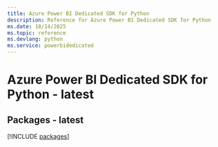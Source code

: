 ```yaml
---
title: Azure Power BI Dedicated SDK for Python
description: Reference for Azure Power BI Dedicated SDK for Python
ms.date: 10/14/2025
ms.topic: reference
ms.devlang: python
ms.service: powerbidedicated
---
```

# Azure Power BI Dedicated SDK for Python - latest
## Packages - latest
[!INCLUDE [packages](power-bi-dedicated-index.md)]